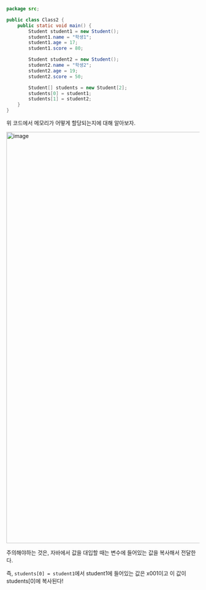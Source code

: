 ```java
package src;

public class Class2 {
    public static void main() {
        Student student1 = new Student();
        student1.name = "학생1";
        student1.age = 17;
        student1.score = 80;

        Student student2 = new Student();
        student2.name = "학생2";
        student2.age = 19;
        student2.score = 50;

        Student[] students = new Student[2];
        students[0] = student1;
        students[1] = student2;
    }
}
```

위 코드에서 메모리가 어떻게 할당되는지에 대해 알아보자.

<img width="1073" alt="image" src="https://github.com/user-attachments/assets/82da779c-1b5f-49b6-a17c-ea745873ce85" />


주의해야하는 것은, 자바에서 값을 대입할 때는 변수에 들어있는 값을 복사해서 전달한다.

즉, `students[0] = student1`에서 student1에 들어있는 값은 x001이고 이 값이 students[0]에 복사된다!